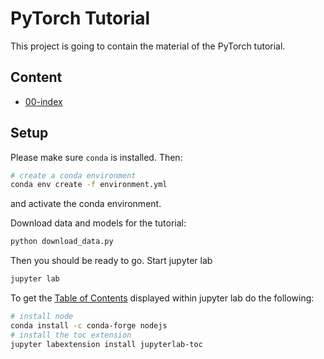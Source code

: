 PyTorch Tutorial
================

This project is going to contain the material of the PyTorch tutorial.

Content
-------
- [00-index](notebooks/00_index.ipynb)


Setup
-----

Please make sure `conda` is installed.
Then:
```bash
# create a conda environment
conda env create -f environment.yml
```
and activate the conda environment.

Download data and models for the tutorial:
```bash
python download_data.py
```
Then you should be ready to go.
Start jupyter lab
```bash
jupyter lab
```


To get the [Table of Contents](https://github.com/ian-r-rose/jupyterlab-toc)
displayed within jupyter lab do the following:
```bash
# install node
conda install -c conda-forge nodejs
# install the toc extension
jupyter labextension install jupyterlab-toc
```
